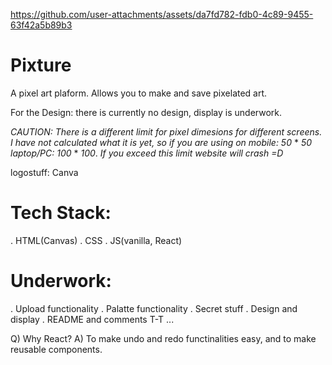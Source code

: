 https://github.com/user-attachments/assets/da7fd782-fdb0-4c89-9455-63f42a5b89b3


# Pixture

A pixel art plaform. Allows you to make and save pixelated art.

For the Design: there is currently no design, display is underwork.

*CAUTION: There is a different limit for pixel dimesions for different screens. I have not calculated what it is yet, so if you are using on mobile: 50* * *50* *laptop/PC:* *100* * *100*. *If you exceed this limit website will crash =D*

logostuff: Canva

# Tech Stack:
. HTML(Canvas)
. CSS
. JS(vanilla, React)

# Underwork:
. Upload functionality
. Palatte functionality
. Secret stuff
. Design and display
. README and comments T-T
...

Q) Why React?
A) To make undo and redo functinalities easy, and to make reusable components.
